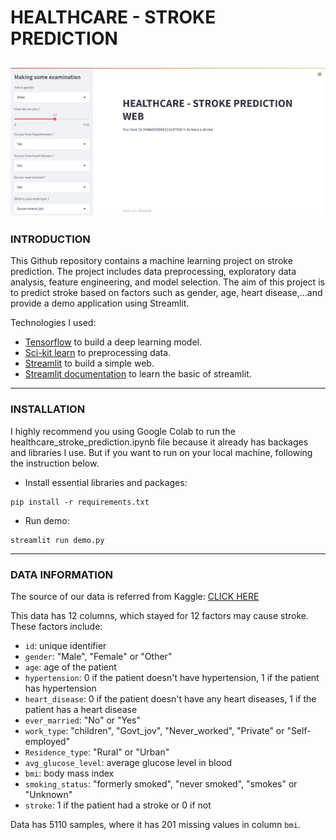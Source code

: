 # **HEALTHCARE - STROKE PREDICTION**
![alt text](https://github.com/imCaoQuoc/Healthcare_stroke_prediction/blob/main/Screenshot%202023-03-27%20173933.png)
---

### **INTRODUCTION**
This Github repository contains a machine learning project on stroke prediction. The project includes data preprocessing, exploratory data analysis, feature engineering, and model selection. The aim of this project is to predict stroke based on factors such as gender, age, heart disease,...and provide a demo application using Streamlit.

Technologies I used:
  - [Tensorflow](https://www.tensorflow.org/) to build a deep learning model.
  - [Sci-kit learn](https://www.tensorflow.org/) to preprocessing data.
  - [Streamlit](https://streamlit.io/) to build a simple web.
  - [Streamlit documentation](https://www.youtube.com/playlist?list=PLtqF5YXg7GLmCvTswG32NqQypOuYkPRUE) to learn the basic of streamlit.

---

### **INSTALLATION**
I highly recommend you using Google Colab to run the healthcare_stroke_prediction.ipynb file because it already has backages and libraries I use. But if you want to run on your local machine, following the instruction below.
  - Install essential libraries and packages:
  
  ```
  pip install -r requirements.txt
  ```
  
  - Run demo:
  
  ```
  streamlit run demo.py
  ```

---

### **DATA INFORMATION** 

The source of our data is referred from Kaggle: [CLICK HERE](https://www.kaggle.com/datasets/fedesoriano/stroke-prediction-dataset)

This data has 12 columns, which stayed for 12 factors may cause stroke. These factors include: 
  - `id`: unique identifier
  - `gender`: "Male", "Female" or "Other"
  - `age`: age of the patient
  - `hypertension`: 0 if the patient doesn't have hypertension, 1 if the patient has hypertension
  - `heart_disease`: 0 if the patient doesn't have any heart diseases, 1 if the patient has a heart disease
  - `ever_married`: "No" or "Yes"
  - `work_type`: "children", "Govt_jov", "Never_worked", "Private" or "Self-employed"
  - `Residence_type`: "Rural" or "Urban"
  - `avg_glucose_level`: average glucose level in blood
  - `bmi`: body mass index
  - `smoking_status`: "formerly smoked", "never smoked", "smokes" or "Unknown"
  - `stroke`: 1 if the patient had a stroke or 0 if not

Data has 5110 samples, where it has 201 missing values in column `bmi`.

